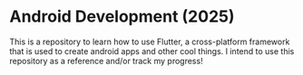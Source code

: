 # Android Development (2025)
This is a repository to learn how to use Flutter, a cross-platform framework that is used to create android apps and other cool things. I intend to use this repository as a reference and/or track my progress!

